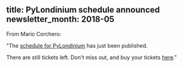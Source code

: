 title: PyLondinium schedule announced
newsletter_month: 2018-05
---
From Mario Corchero:

"The [schedule for PyLondinium](https://pylondinium.org/#schedule) has just been published.

There are still tickets left.  Don't miss out, and buy your tickets [here](https://www.ticketea.co.uk/tickets-conference-pylondinium18/)."
